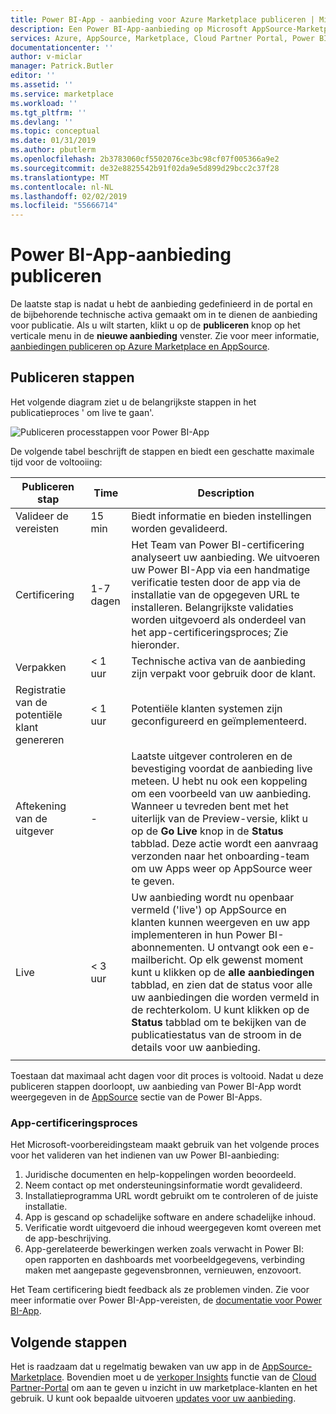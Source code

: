 ```yaml
---
title: Power BI-App - aanbieding voor Azure Marketplace publiceren | Microsoft Docs
description: Een Power BI-App-aanbieding op Microsoft AppSource-Marketplace publiceren.
services: Azure, AppSource, Marketplace, Cloud Partner Portal, Power BI
documentationcenter: ''
author: v-miclar
manager: Patrick.Butler
editor: ''
ms.assetid: ''
ms.service: marketplace
ms.workload: ''
ms.tgt_pltfrm: ''
ms.devlang: ''
ms.topic: conceptual
ms.date: 01/31/2019
ms.author: pbutlerm
ms.openlocfilehash: 2b3783060cf5502076ce3bc98cf07f005366a9e2
ms.sourcegitcommit: de32e8825542b91f02da9e5d899d29bcc2c37f28
ms.translationtype: MT
ms.contentlocale: nl-NL
ms.lasthandoff: 02/02/2019
ms.locfileid: "55666714"
---
```

# <a name="publish-power-bi-app-offer"></a>Power BI-App-aanbieding publiceren

De laatste stap is nadat u hebt de aanbieding gedefinieerd in de portal en de bijbehorende technische activa gemaakt om in te dienen de aanbieding voor publicatie.  Als u wilt starten, klikt u op de **publiceren** knop op het verticale menu in de **nieuwe aanbieding** venster.  Zie voor meer informatie, [aanbiedingen publiceren op Azure Marketplace en AppSource](../manage-offers/cpp-publish-offer.md).


## <a name="publishing-steps"></a>Publiceren stappen

Het volgende diagram ziet u de belangrijkste stappen in het publicatieproces ' om live te gaan'.

![Publiceren processtappen voor Power BI-App](./media/publishing-process-steps.png)

De volgende tabel beschrijft de stappen en biedt een geschatte maximale tijd voor de voltooiing:

|   Publiceren stap            |   Time     |   Description                                                                  |
| --------------------         |------------| ----------------                                                               |
| Valideer de vereisten       | 15 min     | Biedt informatie en bieden instellingen worden gevalideerd.                            |
| Certificering                | 1-7 dagen   | Het Team van Power BI-certificering analyseert uw aanbieding. We uitvoeren uw Power BI-App via een handmatige verificatie testen door de app via de installatie van de opgegeven URL te installeren. Belangrijkste validaties worden uitgevoerd als onderdeel van het app-certificeringsproces; Zie hieronder.         |
| Verpakken                    | \< 1 uur  | Technische activa van de aanbieding zijn verpakt voor gebruik door de klant.                        |
| Registratie van de potentiële klant genereren | \< 1 uur  | Potentiële klanten systemen zijn geconfigureerd en geïmplementeerd.                                      |
| Aftekening van de uitgever            | \-         | Laatste uitgever controleren en de bevestiging voordat de aanbieding live meteen. U hebt nu ook een koppeling om een voorbeeld van uw aanbieding. Wanneer u tevreden bent met het uiterlijk van de Preview-versie, klikt u op de **Go Live** knop in de **Status** tabblad. Deze actie wordt een aanvraag verzonden naar het onboarding-team om uw Apps weer op AppSource weer te geven.    |
| Live                         | \< 3 uur | Uw aanbieding wordt nu openbaar vermeld ('live') op AppSource en klanten kunnen weergeven en uw app implementeren in hun Power BI-abonnementen. U ontvangt ook een e-mailbericht. Op elk gewenst moment kunt u klikken op de **alle aanbiedingen** tabblad, en zien dat de status voor alle uw aanbiedingen die worden vermeld in de rechterkolom. U kunt klikken op de **Status** tabblad om te bekijken van de publicatiestatus van de stroom in de details voor uw aanbieding. |
|   |   |

Toestaan dat maximaal acht dagen voor dit proces is voltooid. Nadat u deze publiceren stappen doorloopt, uw aanbieding van Power BI-App wordt weergegeven in de [AppSource](https://appsource.microsoft.com/marketplace/apps?product=power-bi%20) sectie van de Power BI-Apps.


### <a name="app-certification-process"></a>App-certificeringsproces

Het Microsoft-voorbereidingsteam maakt gebruik van het volgende proces voor het valideren van het indienen van uw Power BI-aanbieding:

1. Juridische documenten en help-koppelingen worden beoordeeld.
2. Neem contact op met ondersteuningsinformatie wordt gevalideerd.
3. Installatieprogramma URL wordt gebruikt om te controleren of de juiste installatie. 
4. App is gescand op schadelijke software en andere schadelijke inhoud. 
5. Verificatie wordt uitgevoerd die inhoud weergegeven komt overeen met de app-beschrijving.
6. App-gerelateerde bewerkingen werken zoals verwacht in Power BI: open rapporten en dashboards met voorbeeldgegevens, verbinding maken met aangepaste gegevensbronnen, vernieuwen, enzovoort.

Het Team certificering biedt feedback als ze problemen vinden.  Zie voor meer informatie over Power BI-App-vereisten, de [documentatie voor Power BI-App](https://go.microsoft.com/fwlink/?linkid=2028636).


## <a name="next-steps"></a>Volgende stappen

Het is raadzaam dat u regelmatig bewaken van uw app in de [AppSource-Marketplace](https://appsource.microsoft.com).  Bovendien moet u de [verkoper Insights](../../cloud-partner-portal-orig/si-getting-started.md) functie van de [Cloud Partner-Portal](https://cloudpartner.azure.com/#insights) om aan te geven u inzicht in uw marketplace-klanten en het gebruik.  U kunt ook bepaalde uitvoeren [updates voor uw aanbieding](./cpp-update-existing-offer.md).
